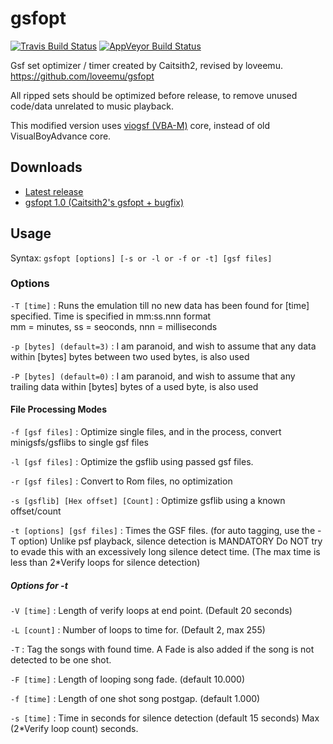 gsfopt
======
[![Travis Build Status](https://travis-ci.org/loveemu/gsfopt.svg?branch=master)](https://travis-ci.org/loveemu/gsfopt) [![AppVeyor Build Status](https://ci.appveyor.com/api/projects/status/l60u4ncb82mejcbc/branch/master?svg=true)](https://ci.appveyor.com/project/loveemu/gsfopt/branch/master)

Gsf set optimizer / timer created by Caitsith2, revised by loveemu.
<https://github.com/loveemu/gsfopt>

All ripped sets should be optimized before release, to remove unused code/data unrelated to music playback.

This modified version uses [viogsf (VBA-M)](https://github.com/kode54/viogsf) core, instead of old VisualBoyAdvance core.

Downloads
---------

- [Latest release](https://github.com/loveemu/gsfopt/releases/latest)
- [gsfopt 1.0 (Caitsith2's gsfopt + bugfix)](https://github.com/loveemu/gsfopt/releases/tag/v1.0-vba172)

Usage
-----

Syntax: `gsfopt [options] [-s or -l or -f or -t] [gsf files]`

### Options

`-T [time]`
  : Runs the emulation till no new data has been found for [time] specified.
    Time is specified in mm:ss.nnn format   
    mm = minutes, ss = seoconds, nnn = milliseconds

`-p [bytes] (default=3)`
  : I am paranoid, and wish to assume that any data within [bytes] bytes between two used bytes,
    is also used

`-P [bytes] (default=0)`
  : I am paranoid, and wish to assume that any trailing data within [bytes] bytes of a used byte,
    is also used

#### File Processing Modes

`-f [gsf files]`
  : Optimize single files, and in the process, convert minigsfs/gsflibs to single gsf files

`-l [gsf files]`
  : Optimize the gsflib using passed gsf files.

`-r [gsf files]`
  : Convert to Rom files, no optimization

`-s [gsflib] [Hex offset] [Count]`
  : Optimize gsflib using a known offset/count

`-t [options] [gsf files]`
  : Times the GSF files. (for auto tagging, use the -T option)
    Unlike psf playback, silence detection is MANDATORY
    Do NOT try to evade this with an excessively long silence detect time.
    (The max time is less than 2*Verify loops for silence detection)

##### Options for -t

`-V [time]`
  : Length of verify loops at end point. (Default 20 seconds)

`-L [count]`
  : Number of loops to time for. (Default 2, max 255)

`-T`
  : Tag the songs with found time.
    A Fade is also added if the song is not detected to be one shot.

`-F [time]`
  : Length of looping song fade. (default 10.000)

`-f [time]`
  : Length of one shot song postgap. (default 1.000)

`-s [time]`
  : Time in seconds for silence detection (default 15 seconds)
    Max (2*Verify loop count) seconds.

